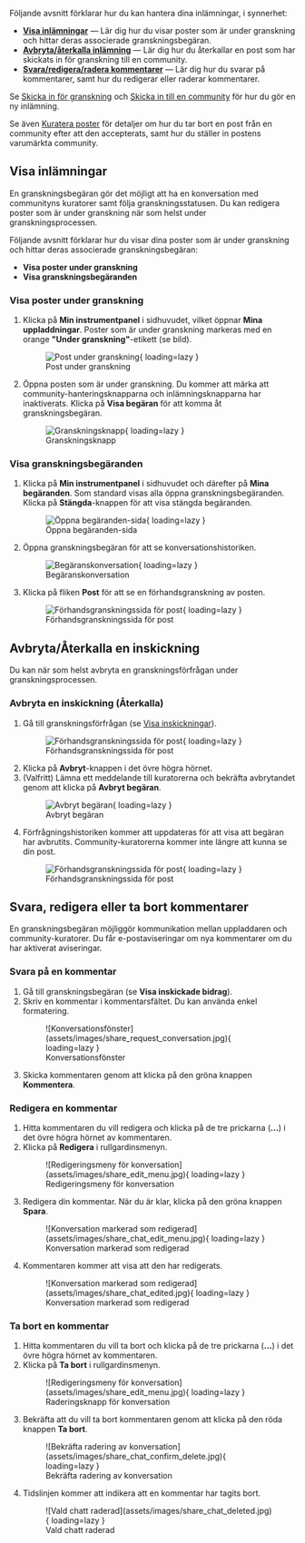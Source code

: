 Följande avsnitt förklarar hur du kan hantera dina inlämningar, i synnerhet:

- [**Visa inlämningar**](#visa-inlamningar) — Lär dig hur du visar poster som är under granskning och hittar deras associerade granskningsbegäran.
- [**Avbryta/återkalla inlämning**](#avbryta-en-inskickning-aterkalla) — Lär dig hur du återkallar en post som har skickats in för granskning till en community.
- [**Svara/redigera/radera kommentarer**](#svara-redigera-eller-ta-bort-kommentarer) — Lär dig hur du svarar på kommentarer, samt hur du redigerar eller raderar kommentarer.

Se [Skicka in för granskning](./submit_for_review.md) och [Skicka in till en community](./submit_to_community.md) för hur du gör en ny inlämning.

Se även [Kuratera poster](../communities/curate_records.md) för detaljer om hur du tar bort en post från en community efter att den accepterats, samt hur du ställer in postens varumärkta community.

## Visa inlämningar

En granskningsbegäran gör det möjligt att ha en konversation med communityns kuratorer samt följa granskningsstatusen. Du kan redigera poster som är under granskning när som helst under granskningsprocessen.

Följande avsnitt förklarar hur du visar dina poster som är under granskning och hittar deras associerade granskningsbegäran:

- **Visa poster under granskning**
- **Visa granskningsbegäranden**

### Visa poster under granskning

1. Klicka på **Min instrumentpanel** i sidhuvudet, vilket öppnar **Mina uppladdningar**. Poster som är under granskning markeras med en orange **"Under granskning"**-etikett (se bild).
        <figure markdown="span">
        ![Post under granskning](assets/images/share_inreview_records.jpg){ loading=lazy }
        <figcaption>Post under granskning</figcaption>
        </figure>

2. Öppna posten som är under granskning. Du kommer att märka att community-hanteringsknapparna och inlämningsknapparna har inaktiverats. Klicka på **Visa begäran** för att komma åt granskningsbegäran.
        <figure markdown="span">
        ![Granskningsknapp](assets/images/share_review_button.jpg){ loading=lazy }
        <figcaption>Granskningsknapp</figcaption>
        </figure>

### Visa granskningsbegäranden

1. Klicka på **Min instrumentpanel** i sidhuvudet och därefter på **Mina begäranden**. Som standard visas alla öppna granskningsbegäranden. Klicka på **Stängda**-knappen för att visa stängda begäranden.
        <figure markdown="span">
        ![Öppna begäranden-sida](assets/images/share_open_requests_page.jpg){ loading=lazy }
        <figcaption>Öppna begäranden-sida</figcaption>
        </figure>
2. Öppna granskningsbegäran för att se konversationshistoriken.
        <figure markdown="span">
        ![Begäranskonversation](assets/images/share_request_conversation.jpg){ loading=lazy }
        <figcaption>Begäranskonversation</figcaption>
        </figure>
3. Klicka på fliken **Post** för att se en förhandsgranskning av posten.
        <figure markdown="span">
        ![Förhandsgranskningssida för post](assets/images/share_preview_page.jpg){ loading=lazy }
        <figcaption>Förhandsgranskningssida för post</figcaption>
        </figure>

## Avbryta/Återkalla en inskickning

Du kan när som helst avbryta en granskningsförfrågan under granskningsprocessen.

### Avbryta en inskickning (Återkalla)

1. Gå till granskningsförfrågan (se [Visa inskickningar](#visa-inlamningar)).
        <figure markdown="span">
        ![Förhandsgranskningssida för post](assets/images/share_preview_page.jpg){ loading=lazy }
        <figcaption>Förhandsgranskningssida för post</figcaption>
        </figure>
2. Klicka på **Avbryt**-knappen i det övre högra hörnet.
3. (Valfritt) Lämna ett meddelande till kuratorerna och bekräfta avbrytandet genom att klicka på **Avbryt begäran**.
        <figure markdown="span">
        ![Avbryt begäran](assets/images/share_cancel_request_menu.jpg){ loading=lazy }
        <figcaption>Avbryt begäran</figcaption>
        </figure>
4. Förfrågningshistoriken kommer att uppdateras för att visa att begäran har avbrutits. Community-kuratorerna kommer inte längre att kunna se din post.
        <figure markdown="span">
        ![Förhandsgranskningssida för post](assets/images/share_chat_canelled_request.jpg){ loading=lazy }
        <figcaption>Förhandsgranskningssida för post</figcaption>
        </figure>

## Svara, redigera eller ta bort kommentarer

En granskningsbegäran möjliggör kommunikation mellan uppladdaren och community-kuratorer. Du får e-postaviseringar om nya kommentarer om du har aktiverat aviseringar.

### Svara på en kommentar

1. Gå till granskningsbegäran (se **Visa inskickade bidrag**).
2. Skriv en kommentar i kommentarsfältet. Du kan använda enkel formatering.
      <figure markdown="span">
      ![Konversationsfönster](assets/images/share_request_conversation.jpg){ loading=lazy }
      <figcaption>Konversationsfönster</figcaption>
      </figure>
3. Skicka kommentaren genom att klicka på den gröna knappen **Kommentera**.

### Redigera en kommentar

1. Hitta kommentaren du vill redigera och klicka på de tre prickarna (**...**) i det övre högra hörnet av kommentaren.
2. Klicka på **Redigera** i rullgardinsmenyn.
      <figure markdown="span">
      ![Redigeringsmeny för konversation](assets/images/share_edit_menu.jpg){ loading=lazy }
      <figcaption>Redigeringsmeny för konversation</figcaption>
      </figure>
3. Redigera din kommentar. När du är klar, klicka på den gröna knappen **Spara**.
      <figure markdown="span">
      ![Konversation markerad som redigerad](assets/images/share_chat_edit_menu.jpg){ loading=lazy }
      <figcaption>Konversation markerad som redigerad</figcaption>
      </figure>
4. Kommentaren kommer att visa att den har redigerats.
      <figure markdown="span">
      ![Konversation markerad som redigerad](assets/images/share_chat_edited.jpg){ loading=lazy }
      <figcaption>Konversation markerad som redigerad</figcaption>
      </figure>

### Ta bort en kommentar

1. Hitta kommentaren du vill ta bort och klicka på de tre prickarna (**...**) i det övre högra hörnet av kommentaren.
2. Klicka på **Ta bort** i rullgardinsmenyn.
      <figure markdown="span">
      ![Redigeringsmeny för konversation](assets/images/share_edit_menu.jpg){ loading=lazy }
      <figcaption>Raderingsknapp för konversation</figcaption>
      </figure>
3. Bekräfta att du vill ta bort kommentaren genom att klicka på den röda knappen **Ta bort**.
      <figure markdown="span">
      ![Bekräfta radering av konversation](assets/images/share_chat_confirm_delete.jpg){ loading=lazy }
      <figcaption>Bekräfta radering av konversation</figcaption>
      </figure>
4. Tidslinjen kommer att indikera att en kommentar har tagits bort.
      <figure markdown="span">
      ![Vald chatt raderad](assets/images/share_chat_deleted.jpg){ loading=lazy }
      <figcaption>Vald chatt raderad</figcaption>
      </figure>
